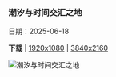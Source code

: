 ### 潮汐与时间交汇之地

日期：2025-06-18

**下载**  |  [1920x1080](https://cn.bing.com/th?id=OHR.WinterBegins_ZH-CN7638411804_1920x1080.jpg)  |  [3840x2160](https://cn.bing.com/th?id=OHR.WinterBegins_ZH-CN7638411804_UHD.jpg)

![潮汐与时间交汇之地](https://cn.bing.com/th?id=OHR.WinterBegins_ZH-CN7638411804_1920x1080.jpg "圣卡塔琳娜州的海滩, 巴西 (© CaioCarvalhoPhotography/Getty Images)")

